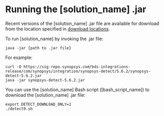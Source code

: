 # Running the [solution_name] .jar

Recent versions of the [solution_name] .jar file are available for download from the location specified in [download locations](../../downloadingandinstalling/downloadlocations.md).

To run [solution_name] by invoking the .jar file:

````
java -jar {path to .jar file}
````

For example:

````
curl -O https://sig-repo.synopsys.com/bds-integrations-release/com/synopsys/integration/synopsys-detect/5.6.2/synopsys-detect-5.6.2.jar
java -jar synopsys-detect-5.6.2.jar
````

You can use the [solution_name] Bash script ([bash_script_name]) to download the [solution_name] .jar file:

````
export DETECT_DOWNLOAD_ONLY=1
./detect9.sh
````
